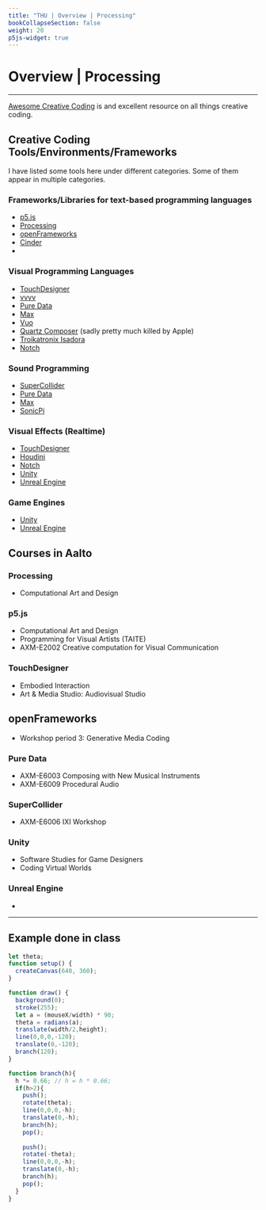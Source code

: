 ```yaml
---
title: "THU | Overview | Processing"
bookCollapseSection: false
weight: 20
p5js-widget: true
---
```


# Overview | Processing

---

[Awesome Creative Coding](https://github.com/terkelg/awesome-creative-coding) is and excellent resource on all things creative coding.

## Creative Coding Tools/Environments/Frameworks

I have listed some tools here under different categories. Some of them appear in multiple categories.

### Frameworks/Libraries for text-based programming languages

- [p5.js](https://p5js.org/)
- [Processing](https://processing.org/)
- [openFrameworks](https://openframeworks.cc/)
- [Cinder](https://libcinder.org/)
- 

### Visual Programming Languages

- [TouchDesigner](https://derivative.ca/)
- [vvvv](https://vvvv.org/)
- [Pure Data](https://puredata.info/)
- [Max](https://cycling74.com/)
- [Vuo](https://vuo.org/)
- [Quartz Composer](https://en.wikipedia.org/wiki/Quartz_Composer) (sadly pretty much killed by Apple)
- [Troikatronix Isadora](https://troikatronix.com/)
- [Notch](https://www.notch.one/)

### Sound Programming

- [SuperCollider](https://supercollider.github.io/)
- [Pure Data](https://puredata.info/)
- [Max](https://cycling74.com/)
- [SonicPi](https://sonic-pi.net/)

### Visual Effects (Realtime)

- [TouchDesigner](https://derivative.ca/)
- [Houdini](https://www.sidefx.com/)
- [Notch](https://www.notch.one/)
- [Unity](https://unity.com/)
- [Unreal Engine](https://www.unrealengine.com/)

### Game Engines

- [Unity](https://unity.com/)
- [Unreal Engine](https://www.unrealengine.com/)

## Courses in Aalto

### Processing

- Computational Art and Design

### p5.js

- Computational Art and Design
- Programming for Visual Artists (TAITE)
- AXM-E2002 Creative computation for Visual Communication

### TouchDesigner

- Embodied Interaction
- Art & Media Studio: Audiovisual Studio

## openFrameworks

- Workshop period 3: Generative Media Coding

### Pure Data

- AXM-E6003 Composing with New Musical Instruments
- AXM-E6009	Procedural Audio

### SuperCollider

- AXM-E6006	IXI Workshop

### Unity

- Software Studies for Game Designers
- Coding Virtual Worlds

### Unreal Engine

- 

---

## Example done in class

```js
let theta;
function setup() {
  createCanvas(640, 360);
}

function draw() {
  background(0);
  stroke(255);
  let a = (mouseX/width) * 90;
  theta = radians(a);
  translate(width/2,height);
  line(0,0,0,-120);
  translate(0,-120);
  branch(120);
}

function branch(h){
  h *= 0.66; // h = h * 0.66;
  if(h>2){
    push();
    rotate(theta);
    line(0,0,0,-h);
    translate(0,-h);
    branch(h);
    pop();
    
    push();
    rotate(-theta);
    line(0,0,0,-h);
    translate(0,-h);
    branch(h);
    pop();
  }
}
```